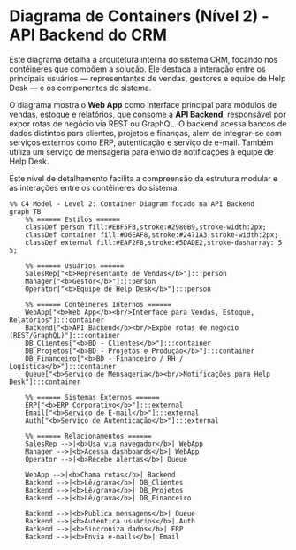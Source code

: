 # Diagrama de Containers (Nível 2) - API Backend do CRM

Este diagrama detalha a arquitetura interna do sistema CRM, focando nos contêineres que compõem a solução. Ele destaca a interação entre os principais usuários — representantes de vendas, gestores e equipe de Help Desk — e os componentes do sistema.

O diagrama mostra o **Web App** como interface principal para módulos de vendas, estoque e relatórios, que consome a **API Backend**, responsável por expor rotas de negócio via REST ou GraphQL. O backend acessa bancos de dados distintos para clientes, projetos e finanças, além de integrar-se com serviços externos como ERP, autenticação e serviço de e-mail. Também utiliza um serviço de mensageria para envio de notificações à equipe de Help Desk.

Este nível de detalhamento facilita a compreensão da estrutura modular e as interações entre os contêineres do sistema.

```mermaid
%% C4 Model - Level 2: Container Diagram focado na API Backend
graph TB
    %% ====== Estilos ======
    classDef person fill:#EBF5FB,stroke:#2980B9,stroke-width:2px;
    classDef container fill:#D6EAF8,stroke:#2471A3,stroke-width:2px;
    classDef external fill:#EAF2F8,stroke:#5DADE2,stroke-dasharray: 5 5;

    %% ====== Usuários ======
    SalesRep["<b>Representante de Vendas</b>"]:::person
    Manager["<b>Gestor</b>"]:::person
    Operator["<b>Equipe de Help Desk</b>"]:::person

    %% ====== Contêineres Internos ======
    WebApp["<b>Web App</b><br/>Interface para Vendas, Estoque, Relatórios"]:::container
    Backend["<b>API Backend</b><br/>Expõe rotas de negócio (REST/GraphQL)"]:::container
    DB_Clientes["<b>BD - Clientes</b>"]:::container
    DB_Projetos["<b>BD - Projetos e Produção</b>"]:::container
    DB_Financeiro["<b>BD - Financeiro / RH / Logística</b>"]:::container
    Queue["<b>Serviço de Mensageria</b><br/>Notificações para Help Desk"]:::container

    %% ====== Sistemas Externos ======
    ERP["<b>ERP Corporativo</b>"]:::external
    Email["<b>Serviço de E-mail</b>"]:::external
    Auth["<b>Serviço de Autenticação</b>"]:::external

    %% ====== Relacionamentos ======
    SalesRep -->|<b>Usa via navegador</b>| WebApp
    Manager -->|<b>Acessa dashboards</b>| WebApp
    Operator -->|<b>Recebe alertas</b>| Queue

    WebApp -->|<b>Chama rotas</b>| Backend
    Backend -->|<b>Lê/grava</b>| DB_Clientes
    Backend -->|<b>Lê/grava</b>| DB_Projetos
    Backend -->|<b>Lê/grava</b>| DB_Financeiro

    Backend -->|<b>Publica mensagens</b>| Queue
    Backend -->|<b>Autentica usuários</b>| Auth
    Backend -->|<b>Sincroniza dados</b>| ERP
    Backend -->|<b>Envia e-mails</b>| Email
